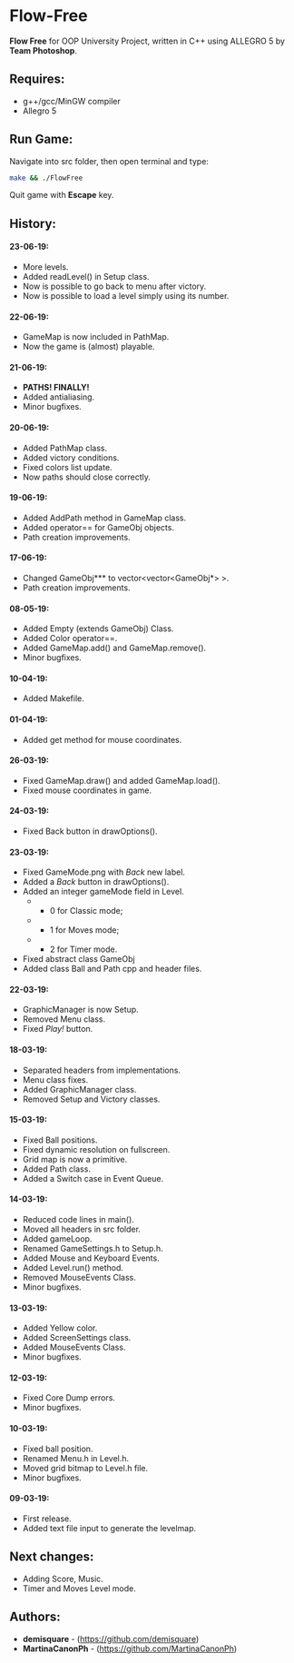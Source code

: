 # Flow-Free
**Flow Free** for OOP University Project, written in C++ using ALLEGRO 5 by **Team Photoshop**.

## Requires:
 - g++/gcc/MinGW compiler
 - Allegro 5

## Run Game:
Navigate into src folder, then open terminal and type:
```bash
make && ./FlowFree
```
Quit game with **Escape** key.

## History:
#### 23-06-19:
- More levels.
- Added readLevel() in Setup class.
- Now is possible to go back to menu after victory.
- Now is possible to load a level simply using its number.

#### 22-06-19:
- GameMap is now included in PathMap.
- Now the game is (almost) playable.

#### 21-06-19:
- **PATHS! FINALLY!**
- Added antialiasing.
- Minor bugfixes.

#### 20-06-19:
- Added PathMap class.
- Added victory conditions.
- Fixed colors list update.
- Now paths should close correctly.

#### 19-06-19:
- Added AddPath method in GameMap class.
- Added operator== for GameObj objects.
- Path creation improvements.

#### 17-06-19:
- Changed GameObj*** to vector<vector<GameObj*> >.
- Path creation improvements.

#### 08-05-19:
- Added Empty (extends GameObj) Class.
- Added Color operator==.
- Added GameMap.add() and GameMap.remove().
- Minor bugfixes.

#### 10-04-19:
- Added Makefile.

#### 01-04-19:
- Added get method for mouse coordinates.

#### 26-03-19:
- Fixed GameMap.draw() and added GameMap.load().
- Fixed mouse coordinates in game.

#### 24-03-19:
- Fixed Back button in drawOptions().

#### 23-03-19:
- Fixed GameMode.png with _Back_ new label.
- Added a _Back_ button in drawOptions().
- Added an integer gameMode field in Level.
    - - 0 for Classic mode;
    - - 1 for Moves mode;
    - - 2 for Timer mode.
- Fixed abstract class GameObj
- Added class Ball and Path cpp and header files.

#### 22-03-19:
- GraphicManager is now Setup.
- Removed Menu class.
- Fixed _Play!_ button.

#### 18-03-19:
- Separated headers from implementations.
- Menu class fixes.
- Added GraphicManager class.
- Removed Setup and Victory classes.

#### 15-03-19:
- Fixed Ball positions.
- Fixed dynamic resolution on fullscreen.
- Grid map is now a primitive.
- Added Path class.
- Added a Switch case in Event Queue.

#### 14-03-19:
- Reduced code lines in main().
- Moved all headers in src folder.
- Added gameLoop.
- Renamed GameSettings.h to Setup.h.
- Added Mouse and Keyboard Events.
- Added Level.run() method.
- Removed MouseEvents Class.
- Minor bugfixes.

#### 13-03-19:
- Added Yellow color.
- Added ScreenSettings class.
- Added MouseEvents Class.
- Minor bugfixes.

#### 12-03-19:
- Fixed Core Dump errors.
- Minor bugfixes.

#### 10-03-19:
- Fixed ball position.
- Renamed Menu.h in Level.h.
- Moved grid bitmap to Level.h file.
- Minor bugfixes.

#### 09-03-19:
- First release.
- Added text file input to generate the levelmap.

## Next changes:
- Adding Score, Music.
- Timer and Moves Level mode.

## Authors:
* **demisquare** - (https://github.com/demisquare)
* **MartinaCanonPh** - (https://github.com/MartinaCanonPh)
